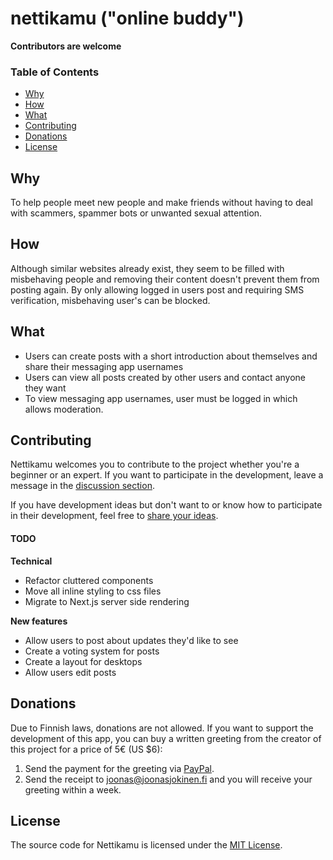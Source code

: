 # nettikamu ("online buddy")

**Contributors are welcome**

### Table of Contents

- [Why](#why)
- [How](#how)
- [What](#what)
- [Contributing](#contributing)
- [Donations](#donations)
- [License](#license)

## Why

To help people meet new people and make friends without having to deal with scammers, spammer bots or unwanted sexual attention.

## How

Although similar websites already exist, they seem to be filled with misbehaving people and removing their content doesn't prevent them from posting again. By only allowing logged in users post and requiring SMS verification, misbehaving user's can be blocked.

## What

- Users can create posts with a short introduction about themselves and share their messaging app usernames
- Users can view all posts created by other users and contact anyone they want
- To view messaging app usernames, user must be logged in which allows moderation.

## Contributing

Nettikamu welcomes you to contribute to the project whether you're a beginner or an expert. If you want to participate in the development, leave a message in the [discussion section](https://github.com/jnsjknn/nettikamu/discussions/categories/development).

If you have development ideas but don't want to or know how to participate in their development, feel free to [share your ideas](https://github.com/jnsjknn/nettikamu/discussions/categories/ideas).

#### TODO

**Technical**

- Refactor cluttered components
- Move all inline styling to css files
- Migrate to Next.js server side rendering

**New features**

- Allow users to post about updates they'd like to see
- Create a voting system for posts
- Create a layout for desktops
- Allow users edit posts

## Donations

Due to Finnish laws, donations are not allowed. If you want to support the development of this app, you can buy a written greeting from the creator of this project for a price of 5€ (US \$6):

1. Send the payment for the greeting via [PayPal](https://paypal.me/jnsjknn).
2. Send the receipt to joonas@joonasjokinen.fi and you will receive your greeting within a week.

## License

The source code for Nettikamu is licensed under the [MIT License](LICENSE.md).
